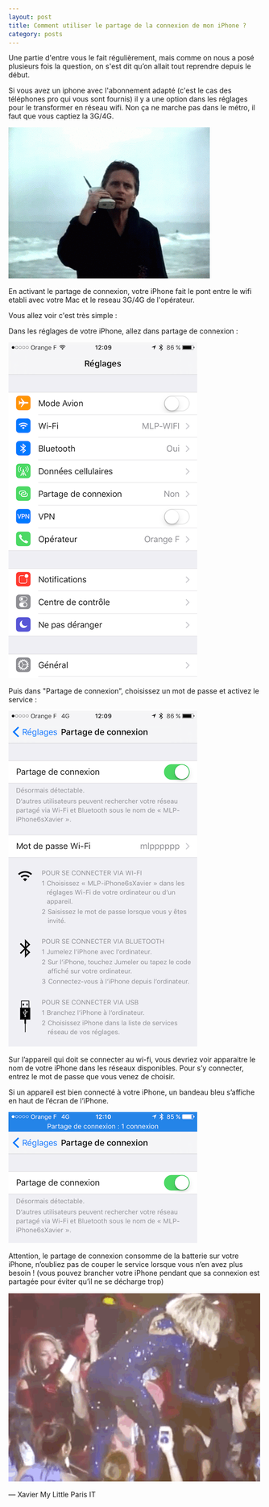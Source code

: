 ```yaml
---
layout: post
title: Comment utiliser le partage de la connexion de mon iPhone ?
category: posts
---
```



Une partie d'entre vous le fait régulièrement, mais comme on nous a posé plusieurs fois la question, on s'est dit qu’on allait tout reprendre depuis le début.

Si vous avez un iphone avec l'abonnement adapté (c'est le cas des téléphones pro qui vous sont fournis) il y a une option dans les réglages pour le transformer en réseau wifi. 
Non ça ne marche pas dans le métro, il faut que vous captiez la 3G/4G. 

![80scell](/images/80scell.gif)

En activant le partage de connexion, votre iPhone fait le pont entre le wifi etabli avec votre Mac et le reseau 3G/4G de l'opérateur. 

Vous allez voir c'est très simple :

Dans les réglages de votre iPhone, allez dans partage de connexion :

![settings-sc](/images/settings-sc.PNG)

Puis dans "Partage de connexion”, choisissez un mot de passe et activez le service :

![settings-sc2](/images/settings-sc2.PNG)


Sur l’appareil qui doit se connecter au wi-fi, vous devriez voir apparaitre le nom de votre iPhone dans les réseaux disponibles. Pour s’y connecter, entrez le mot de passe que vous venez de choisir.


Si un appareil est bien connecté à votre iPhone, un bandeau bleu s’affiche en haut de l’écran de l’iPhone.

![settings-sc3](/images/settings-sc3.PNG)


Attention, le partage de connexion consomme de la batterie sur votre iPhone, n’oubliez pas de couper le service lorsque vous n’en avez plus besoin !
(vous pouvez brancher votre iPhone pendant que sa connexion est partagée pour éviter qu’il ne se décharge trop)


![beyoncell](/images/beyoncell.gif)
 
—
Xavier 
My Little Paris IT




